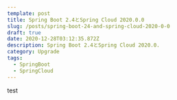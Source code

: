 ```yaml
---
template: post
title: Spring Boot 2.4とSpring Cloud 2020.0.0
slug: /posts/spring-boot-24-and-spring-cloud-2020-0-0
draft: true
date: 2020-12-28T03:12:35.872Z
description: Spring Boot 2.4とSpring Cloud 2020.0.
category: Upgrade
tags:
  - SpringBoot
  - SpringCloud
---
```

test